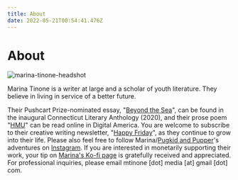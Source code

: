 ```yaml
---
title: About
date: 2022-05-21T00:54:41.476Z
---
```

# About

![marina-tinone-headshot](/images/gmail-profile-pic.jpg)

Marina Tinone is a writer at large and a scholar of youth literature. They believe in living in service of a better future. 

Their Pushcart Prize-nominated essay, "[Beyond the Sea](https://www.mtinone.com/portfolio/beyond-the-sea/)", can be found in the inaugural Connecticut Literary Anthology (2020), and their prose poem "[HMU](https://www.mtinone.com/portfolio/hmu/)" can be read online in Digital America. You are welcome to subscribe to their creative writing newsletter, "[Happy Friday](https://buttondown.email/mtinone)", as they continue to grow into their life. Please also feel free to follow Marina/[Pugkid and Pupper](https://www.mtinone.com/portfolio/pugkid-and-pupper/)'s adventures on [Instagram](https://www.instagram.com/mtinone/). If you are interested in monetarily supporting their work, your tip on [Marina's Ko-fi page](https://ko-fi.com/mtinone) is gratefully received and appreciated. For professional inquiries, please email mtinone \[dot] media \[at] gmail \[dot] com.
